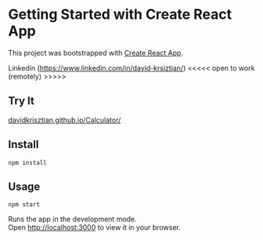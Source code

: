 # Getting Started with Create React App

This project was bootstrapped with [Create React App](https://github.com/facebook/create-react-app).


Linkedin (https://www.linkedin.com/in/david-krsiztian/)
<<<<< open to work (remotely)  >>>>>

Try It
---

[davidkrisztian.github.io/Calculator/](https://davidkrisztian.github.io/Calculator/)



Install
---

`npm install`



Usage
---

`npm start`

Runs the app in the development mode.\
Open [http://localhost:3000](http://localhost:3000) to view it in your browser.
